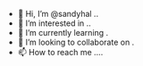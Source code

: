 - 👋 Hi, I’m @sandyhal ..
- 👀 I’m interested in ..
- 🌱 I’m currently learning .
- 💞️ I’m looking to collaborate on .
- 📫 How to reach me ....

<!---
sandyhal/sandyhal is a ✨ special ✨ repository because its `README.md` (this file) appears on your GitHub profile.
You can click the Preview link to take a look at your changes.
--->
